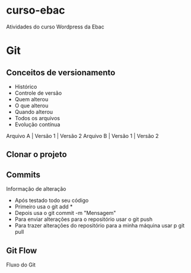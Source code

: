 # curso-ebac

Atividades do curso Wordpress da Ebac

# Git

## Conceitos de versionamento

- Histórico
- Controle de versão
- Quem alterou
- O que alterou
- Quando alterou
- Todos os arquivos
- Evolução contínua

Arquivo A | Versão 1 | Versão 2
Arquivo B | Versão 1 | Versão 2

## Clonar o projeto

## Commits

Informação de alteração

- Após testado todo seu código
- Primeiro usa o git add \*
- Depois usa o git commit -m "Mensagem"
- Para enviar alterações para o repositório usar o git push
- Para trazer alterações do repositório para a minha máquina usar p git pull

## Git Flow

Fluxo do Git
